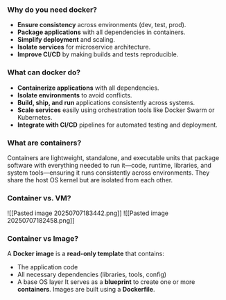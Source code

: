 ### Why do you need docker?
- **Ensure consistency** across environments (dev, test, prod).
- **Package applications** with all dependencies in containers.
- **Simplify deployment** and scaling.
- **Isolate services** for microservice architecture.
- **Improve CI/CD** by making builds and tests reproducible.
### What can docker do?
- **Containerize applications** with all dependencies.
- **Isolate environments** to avoid conflicts.
- **Build, ship, and run** applications consistently across systems.
- **Scale services** easily using orchestration tools like Docker Swarm or Kubernetes.
- **Integrate with CI/CD** pipelines for automated testing and deployment.
### What are containers?
Containers are lightweight, standalone, and executable units that package software with everything needed to run it—code, runtime, libraries, and system tools—ensuring it runs consistently across environments. They share the host OS kernel but are isolated from each other.
### Container vs. VM?
![[Pasted image 20250707183442.png]]
![[Pasted image 20250707182458.png]]

### Container vs Image?
A **Docker image** is a **read-only template** that contains:
- The application code
- All necessary dependencies (libraries, tools, config)
- A base OS layer
It serves as a **blueprint** to create one or more **containers**. Images are built using a **Dockerfile**.
